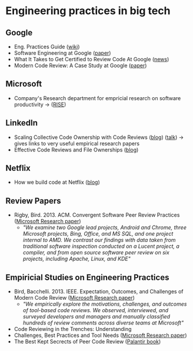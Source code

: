 # Engineering practices in big tech

## Google
* Eng. Practices Guide ([wiki](https://google.github.io/eng-practices/))
* Software Engineering at Google ([paper](https://arxiv.org/pdf/1702.01715.pdf))
* What It Takes to Get Certified to Review Code At Google ([news](https://dev.to/pullrequest/getting-the-certification-to-review-code-at-google-55ng))
* Modern Code Review: A Case Study at Google ([paper](https://storage.googleapis.com/pub-tools-public-publication-data/pdf/80735342aebcbfc8af4878373f842c25323cb985.pdf))

## Microsoft
* Company's Research department for empricial research on software productivity -> ([RISE](https://www.microsoft.com/en-us/research/group/research-software-engineering-rise/))

## LinkedIn
* Scaling Collective Code Ownership with Code Reviews ([blog](https://engineering.linkedin.com/blog/2018/06/scaling-collective-code-ownership-with-code-reviews)) ([talk](https://scna.softwarecraftsmanship.org/#7)) -> gives links to very useful empirical research papers
* Effective Code Reviews and File Ownerships ([blog](https://engineering.linkedin.com/blog/2016/01/effective-code-reviews-and-file-ownerships))

## Netflix
* How we build code at Netflix ([blog](https://medium.com/netflix-techblog/how-we-build-code-at-netflix-c5d9bd727f15))

## Review Papers
* Rigby, Bird. 2013. ACM. Convergent Software Peer Review Practices ([Microsoft Research paper](https://www.microsoft.com/en-us/research/publication/convergent-software-peer-review-practices/))
    * *"We examine two Google lead projects, Android and Chrome, three Microsoft projects, Bing, Office, and MS SQL, and one project internal to AMD. We contrast our findings with data taken from traditional software inspection conducted on a Lucent project, a compiler, and from open source software peer review on six projects, including Apache, Linux, and KDE"*

## Empiricial Studies on Engineering Practices
* Bird, Bacchelli. 2013. IEEE. Expectation, Outcomes, and Challenges of Modern Code Review ([Microsoft Research paper](https://www.microsoft.com/en-us/research/publication/expectations-outcomes-and-challenges-of-modern-code-review/))
    * *"We empirically explore the motivations, challenges, and outcomes of tool-based code reviews. We observed, interviewed, and surveyed developers and managers and manually classified hundreds of review comments across diverse teams at Microsoft"*
* Code Reviewing in the Trenches: Understanding
* Challenges, Best Practices and Tool Needs ([Microsoft Research paper](https://www.microsoft.com/en-us/research/wp-content/uploads/2016/05/MS-Code-Review-Tech-Report-MSR-TR-2016-27.pdf))
* The Best Kept Secrects of Peer Code Review ([Palantir book](https://smartbear.com/resources/ebooks/best-kept-secrets-of-code-review/))
